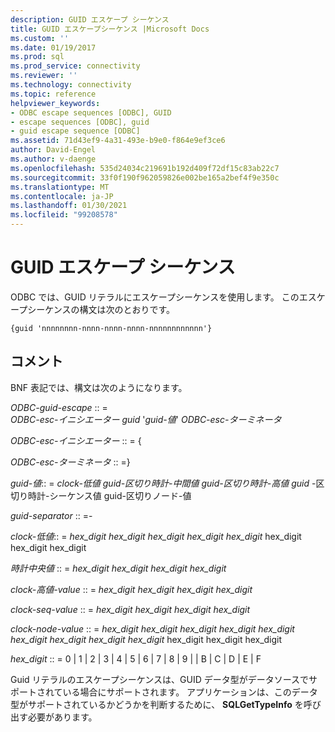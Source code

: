 ```yaml
---
description: GUID エスケープ シーケンス
title: GUID エスケープシーケンス |Microsoft Docs
ms.custom: ''
ms.date: 01/19/2017
ms.prod: sql
ms.prod_service: connectivity
ms.reviewer: ''
ms.technology: connectivity
ms.topic: reference
helpviewer_keywords:
- ODBC escape sequences [ODBC], GUID
- escape sequences [ODBC], guid
- guid escape sequence [ODBC]
ms.assetid: 71d43ef9-4a31-493e-b9e0-f864e9ef3ce6
author: David-Engel
ms.author: v-daenge
ms.openlocfilehash: 535d24034c219691b192d409f72df15c83ab22c7
ms.sourcegitcommit: 33f0f190f962059826e002be165a2bef4f9e350c
ms.translationtype: MT
ms.contentlocale: ja-JP
ms.lasthandoff: 01/30/2021
ms.locfileid: "99208578"
---
```

# <a name="guid-escape-sequences"></a>GUID エスケープ シーケンス
ODBC では、GUID リテラルにエスケープシーケンスを使用します。 このエスケープシーケンスの構文は次のとおりです。  
  
```  
{guid 'nnnnnnnn-nnnn-nnnn-nnnn-nnnnnnnnnnnn'}  
```  
  
## <a name="remarks"></a>コメント  
 BNF 表記では、構文は次のようになります。  
  
 *ODBC-guid-escape* :: =  
     *ODBC-esc-イニシエーター guid* '*guid-値*' *ODBC-esc-ターミネータ*  
  
 *ODBC-esc-イニシエーター* :: = {  
  
 *ODBC-esc-ターミネータ* :: =}  
  
 *guid-値*:: = *clock-低値 guid-区切り時計-中間値 guid-区切り時計-高値 guid* -区切り時計-シーケンス値 guid-区切りノード-値  
  
 *guid-separator* :: =-  
  
 *clock-低値*:: = *hex_digit hex_digit hex_digit hex_digit hex_digit* hex_digit hex_digit hex_digit  
  
 *時計中央値* :: = *hex_digit hex_digit hex_digit hex_digit*  
  
 *clock-高値-value* :: = *hex_digit hex_digit hex_digit hex_digit*  
  
 *clock-seq-value* :: = *hex_digit hex_digit hex_digit hex_digit*  
  
 *clock-node-value* :: = *hex_digit hex_digit hex_digit hex_digit hex_digit hex_digit hex_digit hex_digit hex_digit* hex_digit hex_digit hex_digit  
  
 *hex_digit* :: = 0 &#124; 1 &#124; 2 &#124; 3 &#124; 4 &#124; 5 &#124; 6 &#124; 7 &#124; 8 &#124; 9 &#124; &#124; B &#124; C &#124; D &#124; E &#124; F  
  
 Guid リテラルのエスケープシーケンスは、GUID データ型がデータソースでサポートされている場合にサポートされます。 アプリケーションは、このデータ型がサポートされているかどうかを判断するために、 **SQLGetTypeInfo** を呼び出す必要があります。
